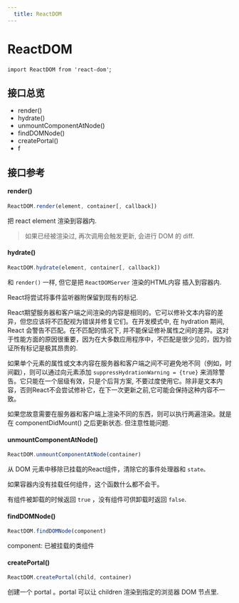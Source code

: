 ```yaml
---
  title: ReactDOM
---
```


# ReactDOM

`import ReactDOM from 'react-dom'`;

## 接口总览

- render()
- hydrate()
- unmountComponentAtNode()
- findDOMNode()
- createPortal()
- f

## 接口参考

#### render()

```js
ReactDOM.render(element, container[, callback])
```

把 react element 渲染到容器内.

> 如果已经被渲染过, 再次调用会触发更新, 会进行 DOM 的  diff.

#### hydrate()

```js
ReactDOM.hydrate(element, container[, callback])
```

和 `render()` 一样, 但它是把 `ReactDOMServer` 渲染的HTML内容 插入到容器内.

React将尝试将事件监听器附保留到现有的标记.

React期望服务器和客户端之间渲染的内容是相同的。它可以修补文本内容的差异，但您应该将不匹配视为错误并修复它们。在开发模式中, 在 hydration 期间, React 会警告不匹配。在不匹配的情况下, 并不能保证修补属性之间的差异。这对于性能方面的原因很重要，因为在大多数应用程序中，不匹配是很少见的，因为验证所有标记是极其昂贵的.

如果单个元素的属性或文本内容在服务器和客户端之间不可避免地不同（例如，时间戳），则可以通过向元素添加 `suppressHydrationWarning = {true}` 来消除警告。它只能在一个层级有效，只是个后背方案, 不要过度使用它。除非是文本内容，否则React不会尝试修补它，在下一次更新之前,它可能会保持这种内容不一致。

如果您故意需要在服务器和客户端上渲染不同的东西，则可以执行两遍渲染。就是在 componentDidMount() 之后更新状态. 但注意性能问题.


#### unmountComponentAtNode()

```js
ReactDOM.unmountComponentAtNode(container)
```

从 DOM 元素中移除已挂载的React组件，清除它的事件处理器和 `state。`

如果容器内没有挂载任何组件，这个函数什么都不会干。

有组件被卸载的时候返回 `true` ，没有组件可供卸载时返回 `false`.

#### findDOMNode()

```js
ReactDOM.findDOMNode(component)
```
component: 已被挂载的类组件

#### createPortal()

```js
ReactDOM.createPortal(child, container)
```

创建一个 portal 。portal 可以让 children 渲染到指定的浏览器 DOM 节点里.

